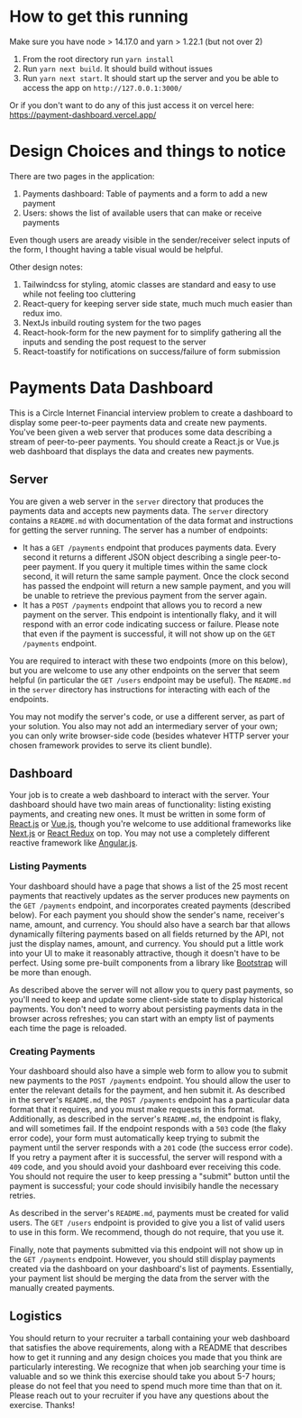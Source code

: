 # How to get this running

Make sure you have node > 14.17.0 and yarn > 1.22.1 (but not over 2)

1. From the root directory run `yarn install`
2. Run `yarn next build`. It should build without issues
3. Run `yarn next start`. It should start up the server and you be able to access the app on `http://127.0.0.1:3000/`

Or if you don't want to do any of this just access it on vercel here:
https://payment-dashboard.vercel.app/

# Design Choices and things to notice

There are two pages in the application:

1. Payments dashboard: Table of payments and a form to add a new payment
2. Users: shows the list of available users that can make or receive payments

Even though users are aready visible in the sender/receiver select inputs of the form, I thought having a table visual would be helpful.

Other design notes:

1. Tailwindcss for styling, atomic classes are standard and easy to use while not feeling too cluttering
2. React-query for keeping server side state, much much much easier than redux imo.
3. NextJs inbuild routing system for the two pages
4. React-hook-form for the new payment for to simplify gathering all the inputs and sending the post request to the server
5. React-toastify for notifications on success/failure of form submission

# Payments Data Dashboard

This is a Circle Internet Financial interview problem to create a dashboard to display some peer-to-peer payments data and create new payments. You've been given a web server that produces some data describing a stream of peer-to-peer payments. You should create a React.js or Vue.js web dashboard that displays the data and creates new payments.

## Server

You are given a web server in the `server` directory that produces the payments data and accepts new payments data. The `server` directory contains a `README.md` with documentation of the data format and instructions for getting the server running. The server has a number of endpoints:

- It has a `GET /payments` endpoint that produces payments data. Every second it returns a different JSON object describing a single peer-to-peer payment. If you query it multiple times within the same clock second, it will return the same sample payment. Once the clock second has passed the endpoint will return a new sample payment, and you will be unable to retrieve the previous payment from the server again.
- It has a `POST /payments` endpoint that allows you to record a new payment on the server. This endpoint is intentionally flaky, and it will respond with an error code indicating success or failure. Please note that even if the payment is successful, it will not show up on the `GET /payments` endpoint.

You are required to interact with these two endpoints (more on this below), but you are welcome to use any other endpoints on the server that seem helpful (in particular the `GET /users` endpoint may be useful). The `README.md` in the `server` directory has instructions for interacting with each of the endpoints.

You may not modify the server's code, or use a different server, as part of your solution. You also may not add an intermediary server of your own; you can only write browser-side code (besides whatever HTTP server your chosen framework provides to serve its client bundle).

## Dashboard

Your job is to create a web dashboard to interact with the server. Your dashboard should have two main areas of functionality: listing existing payments, and creating new ones. It must be written in some form of [React.js](https://reactjs.org/) or [Vue.js](https://vuejs.org/), though you're welcome to use additional frameworks like [Next.js](https://nextjs.org/) or [React Redux](https://react-redux.js.org/) on top. You may not use a completely different reactive framework like [Angular.js](https://angularjs.org/).

### Listing Payments

Your dashboard should have a page that shows a list of the 25 most recent payments that reactively updates as the server produces new payments on the `GET /payments` endpoint, and incorporates created payments (described below). For each payment you should show the sender's name, receiver's name, amount, and currency. You should also have a search bar that allows dynamically filtering payments based on all fields returned by the API, not just the display names, amount, and currency. You should put a little work into your UI to make it reasonably attractive, though it doesn't have to be perfect. Using some pre-built components from a library like [Bootstrap](https://getbootstrap.com/) will be more than enough.

As described above the server will not allow you to query past payments, so you'll need to keep and update some client-side state to display historical payments. You don't need to worry about persisting payments data in the browser across refreshes; you can start with an empty list of payments each time the page is reloaded.

### Creating Payments

Your dashboard should also have a simple web form to allow you to submit new payments to the `POST /payments` endpoint. You should allow the user to enter the relevant details for the payment, and hen submit it. As described in the server's `README.md`, the `POST /payments` endpoint has a particular data format that it requires, and you must make requests in this format. Additionally, as described in the server's `README.md`, the endpoint is flaky, and will sometimes fail. If the endpoint responds with a `503` code (the flaky error code), your form must automatically keep trying to submit the payment until the server responds with a `201` code (the success error code). If you retry a payment after it is successful, the server will respond with a `409` code, and you should avoid your dashboard ever receiving this code. You should not require the user to keep pressing a "submit" button until the payment is successful; your code should invisibily handle the necessary retries.

As described in the server's `README.md`, payments must be created for valid users. The `GET /users` endpoint is provided to give you a list of valid users to use in this form. We recommend, though do not require, that you use it.

Finally, note that payments submitted via this endpoint will not show up in the `GET /payments` endpoint. However, you should still display payments created via the dashboard on your dashboard's list of payments. Essentially, your payment list should be merging the data from the server with the manually created payments.

## Logistics

You should return to your recruiter a tarball containing your web dashboard that satisfies the above requirements, along with a README that describes how to get it running and any design choices you made that you think are particularly interesting. We recognize that when job searching your time is valuable and so we think this exercise should take you about 5-7 hours; please do not feel that you need to spend much more time than that on it. Please reach out to your recruiter if you have any questions about the exercise. Thanks!
